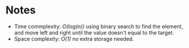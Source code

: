 # Notes
* Time commplexity: _O(log(n))_ using binary search to find the element, and move left and right until the value doesn't equal to the target.
* Space complexity: _O(1)_ no extra storage needed.
